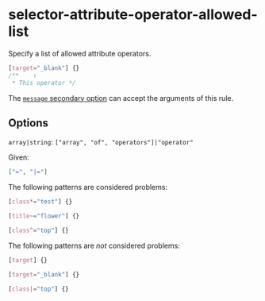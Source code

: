 # selector-attribute-operator-allowed-list

Specify a list of allowed attribute operators.

<!-- prettier-ignore -->
```css
[target="_blank"] {}
/**    ↑
 * This operator */
```

The [`message` secondary option](https://github.com/stylelint/stylelint/tree/15.2.0/docs/user-guide/configure.md#message) can accept the arguments of this rule.

## Options

`array|string`: `["array", "of", "operators"]|"operator"`

Given:

```json
["=", "|="]
```

The following patterns are considered problems:

<!-- prettier-ignore -->
```css
[class*="test"] {}
```

<!-- prettier-ignore -->
```css
[title~="flower"] {}
```

<!-- prettier-ignore -->
```css
[class^="top"] {}
```

The following patterns are _not_ considered problems:

<!-- prettier-ignore -->
```css
[target] {}
```

<!-- prettier-ignore -->
```css
[target="_blank"] {}
```

<!-- prettier-ignore -->
```css
[class|="top"] {}
```
